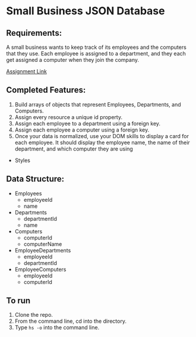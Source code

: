 # Small Business JSON Database

## Requirements:

A small business wants to keep track of its employees and the computers that they use. Each employee is assigned to a department, and they each get assigned a computer when they join the company.

[Assignment Link](https://github.com/nashville-software-school/client-side-mastery/blob/master/book-3-the-initiate/chapters/JS_JOINING_DATA.md)

## Completed Features:

1. Build arrays of objects that represent Employees, Departments, and Computers.
1. Assign every resource a unique id property.
1. Assign each employee to a department using a foreign key.
1. Assign each employee a computer using a foreign key.
1. Once your data is normalized, use your DOM skills to display a card for each employee. It should display the employee name, the name of their department, and which computer they are using
* Styles

## Data Structure:

* Employees
  * employeeId
  * name
* Departments
  * departmentId
  * name
* Computers
  * computerId
  * computerName
* EmployeeDepartments
  * employeeId
  * departmentId
* EmployeeComputers
  * employeeId
  * computerId

## To run

1. Clone the repo.
2. From the command line, cd into the directory.
3. Type ```hs -o``` into the command line.